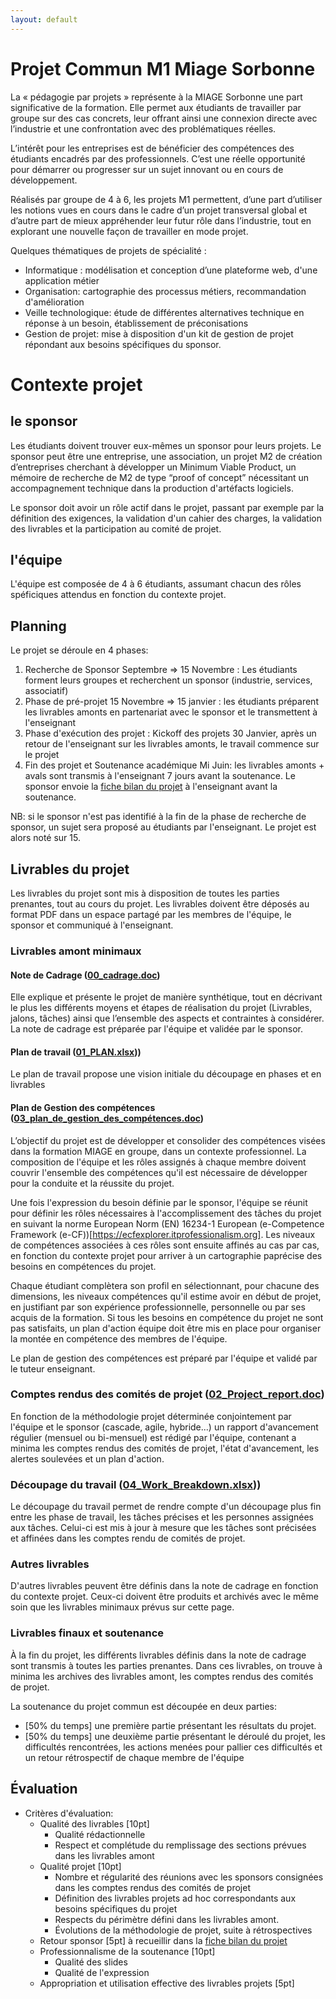 ```yaml
---
layout: default
---
```


# Projet Commun M1 Miage Sorbonne

La « pédagogie par projets » représente à la MIAGE Sorbonne une part significative de la formation. Elle permet aux étudiants de travailler par groupe sur des cas concrets, leur offrant ainsi une connexion directe avec l’industrie et une confrontation avec des problématiques réelles.

L’intérêt pour les entreprises est de bénéficier des compétences des étudiants encadrés par des professionnels. C’est une réelle opportunité pour démarrer ou progresser sur un sujet in­novant ou en cours de développement.

Réalisés par groupe de 4 à 6, les projets M1 permettent, d’une part d’utiliser les notions vues en cours dans le cadre d’un projet transversal global et d’autre part de mieux appréhender leur futur rôle dans l’industrie, tout en explorant une nouvelle façon de travailler en mode projet.

Quelques thématiques de projets de spécialité :

* Informatique : modélisation et conception d’une plate­forme web, d'une application métier
* Organisation: cartographie des processus métiers, recommandation d'amélioration
* Veille technologique: étude de différentes alternatives technique en réponse à un besoin, établissement de préconisations
* Gestion de projet: mise à disposition d'un kit de gestion de projet répondant aux besoins spécifiques du sponsor.

# Contexte projet

## le sponsor

Les étudiants doivent trouver eux-mêmes un sponsor pour leurs projets. Le sponsor peut être une entreprise, une association, un projet M2 de création d’entreprises cherchant à développer un Minimum Viable Product, un mémoire de recherche de M2 de type “proof of concept” nécessitant un accompagnement technique dans la production d'artéfacts logiciels.

Le sponsor doit avoir un rôle actif dans le projet, passant par exemple par la définition des exigences, la validation d'un cahier des charges, la validation des livrables et la participation au comité de projet.

## l'équipe

L'équipe est composée de 4 à 6 étudiants, assumant chacun des rôles spéficiques attendus en fonction du contexte projet.

## Planning

Le projet se déroule en 4 phases:

1. Recherche de Sponsor Septembre => 15 Novembre : Les étudiants forment leurs groupes et recherchent un sponsor (industrie, services, associatif)
2. Phase de pré-projet 15 Novembre => 15 janvier : les étudiants préparent les livrables amonts en partenariat avec le sponsor et le transmettent à l'enseignant
3. Phase d'exécution des projet : Kickoff des projets 30 Janvier, après un retour de l'enseignant sur les livrables amonts, le travail commence sur le projet
4. Fin des projet et Soutenance académique Mi Juin: les livrables amonts + avals sont transmis à l'enseignant 7 jours avant la soutenance. Le sponsor envoie la [fiche bilan du projet](assets/templates/05_retour_sponsor/05_retour_sponsor.pdf) à l'enseignant avant la soutenance.

NB: si le sponsor n'est pas identifié à la fin de la phase de recherche de sponsor, un sujet sera proposé au étudiants par l'enseignant. Le projet est alors noté sur 15.

## Livrables du projet

Les livrables du projet sont mis à disposition de toutes les parties prenantes, tout au cours du projet. Les livrables doivent être déposés au format PDF dans un espace partagé par les membres de l'équipe, le sponsor et communiqué à l'enseignant.

### Livrables amont minimaux 

#### Note de Cadrage ([00_cadrage.doc](assets/templates/00_cadrage.doc))

Elle explique et  présente le projet de manière synthétique, tout en décrivant le plus les différents moyens et étapes de réalisation du projet (Livrables, jalons, tâches) ainsi que l’ensemble des aspects et contraintes à considérer.  La note de cadrage est préparée par l'équipe et validée par le sponsor.

#### Plan de travail ([01_PLAN.xlsx](assets/templates/01_PLAN.xlsx)))

Le plan de travail propose une vision initiale du découpage en phases et en livrables 

#### Plan de Gestion des compétences ([03_plan_de_gestion_des_compétences.doc](assets/templates/03_plan_de_gestion_des_compétences.doc))

L’objectif du projet est de développer et consolider des compétences visées dans la formation MIAGE en groupe, dans un contexte professionnel. La composition de l'équipe et les rôles assignés à chaque membre doivent couvrir l'ensemble des compétences qu'il est nécessaire de développer pour la conduite et la réussite du projet.

Une fois l'expression du besoin définie par le sponsor, l'équipe se réunit pour définir les rôles nécessaires à l'accomplissement des tâches du projet en suivant la norme European Norm (EN) 16234-1 European (e-Competence Framework (e-CF))[https://ecfexplorer.itprofessionalism.org]. Les niveaux de compétences associées à ces rôles sont ensuite affinés au cas par cas, en fonction du contexte projet pour arriver à un cartographie paprécise des besoins en compétences du projet.

Chaque étudiant complètera son profil en sélectionnant, pour chacune des dimensions, les niveaux compétences qu'il estime avoir en début de projet, en justifiant par son expérience professionnelle, personnelle ou par ses acquis de la formation. Si tous les besoins en compétence du projet ne sont pas satisfaits, un plan d'action équipe doit être mis en place pour organiser la montée en compétence des membres de l'équipe.

Le plan de gestion des compétences est préparé par l'équipe et validé par le tuteur enseignant.

### Comptes rendus des comités de projet ([02_Project_report.doc](assets/templates/02_Project_report.doc))

En fonction de la méthodologie projet déterminée conjointement par l'équipe et le sponsor (cascade, agile, hybride...) un rapport d'avancement régulier (mensuel ou bi-mensuel) est rédigé par l'équipe, contenant a minima les comptes rendus des comités de projet, l'état d'avancement, les alertes soulevées et un plan d'action.

### Découpage du travail ([04_Work_Breakdown.xlsx](assets/templates/04_Work_Breakdown.xlsx)))

Le découpage du travail permet de rendre compte d'un découpage plus fin entre les phase de travail, les tâches précises et les personnes assignées aux tâches. Celui-ci est mis à jour à mesure que les tâches sont précisées et affinées dans les comptes rendu de comités de projet.



### Autres livrables 

D'autres livrables peuvent être définis dans la note de cadrage en fonction du contexte projet. Ceux-ci doivent être produits et archivés avec le même soin que les livrables minimaux prévus sur cette page.

### Livrables finaux et soutenance

À la fin du projet, les différents livrables définis dans la note de cadrage sont transmis à toutes les parties prenantes. Dans ces livrables, on trouve à minima les archives des livrables amont, les comptes rendus des comités de projet.

La soutenance du projet commun est découpée en deux parties: 
* [50% du temps] une première partie présentant les résultats du projet.
* [50% du temps] une deuxième partie présentant le déroulé du projet, les difficultés rencontrées, les actions menées pour pallier ces difficultés et un retour rétrospectif de chaque membre de l'équipe

## Évaluation

* Critères d'évaluation:
  * Qualité des livrables \[10pt\]
    * Qualité rédactionnelle
    * Respect et complétude du remplissage des sections prévues dans les livrables amont
  * Qualité projet  \[10pt]
    * Nombre et régularité des réunions avec les sponsors consignées dans les comptes rendus des comités de projet
    * Définition des livrables projets ad hoc correspondants aux besoins spécifiques du projet 
    * Respects du périmètre défini dans les livrables amont.
    * Évolutions de la méthodologie de projet, suite à rétrospectives
  * Retour sponsor \[5pt\] à recueillir dans la [fiche bilan du projet](assets/templates/05_retour_sponsor/05_retour_sponsor.pdf)
  * Professionnalisme de la soutenance \[10pt\]
    * Qualité des slides
    * Qualité de l'expression
  * Appropriation et utilisation effective des livrables projets \[5pt\]
